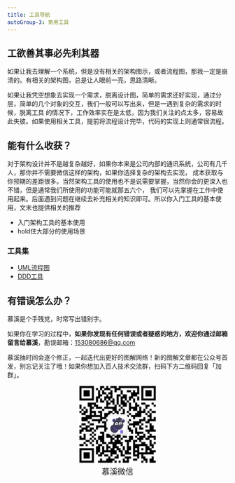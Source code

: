 ```yaml
---
title: 工具导航
autoGroup-3: 常用工具
---
```


## 工欲善其事必先利其器

如果让我去理解一个系统，但是没有相关的架构图示，或者流程图，那我一定是崩溃的。有相关的架构图，总是让人眼前一亮，思路清晰。

如果让我凭空想象去实现一个需求，脱离设计图，简单的需求还好实现，通过分层，简单的几个对象的交互，我们一般可以写出来，但是一遇到复杂的需求的时候，脱离工具
的情况下，工作效率实在是太低，因为我们关注的点太多，容易故此失彼。如果使用相关工具，提前将流程设计完毕，代码的实现上则通常很流程。


##  能有什么收获？

对于架构设计并不是越复杂越好，如果你本来是公司内部的通讯系统，公司有几千人，那你并不需要微信这样的架构，如果你选择复杂的架构去实现，
成本获取与你预期的差距很多。当然架构工具的使用也不是说需要掌握，当然你会的更深入也不错，但是通常我们所使用的功能可能就那五六个，
我们可以先掌握在工作中使用起来。后面遇到问题在继续去补充相关的知识即可。所以你入门工具的基本使用，文末也提供相关的推荐

- 入门架构工具的基本使用
- hold住大部分的使用场景


### 工具集

- [UML流程图](./tools_2_uml)
- [DDD工具](/waiting/)


## 有错误怎么办？

慕溪是个手残党，时常写出错别字。

如果你在学习的过程中，**如果你发现有任何错误或者疑惑的地方，欢迎你通过邮箱留言给慕溪**，勘误邮箱：153080686@qq.com

慕溪抽时间会逐个修正，一起迭代出更好的图解网络！新的图解文章都在公众号首发，别忘记关注了哦！如果你想加入百人技术交流群，扫码下方二维码回复「加群」。

<center>
  <img src="/pagesidebar/muxi.jpg?raw=true" alt="drawing"  width="180px"/>
  <div style="font-size: 18px;">慕溪微信</div>
  <br/>
</center>